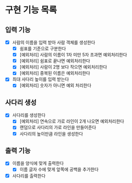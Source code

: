 # 구현 기능 목록
## 입력 기능
- [x] 사람의 이름을 입력 받아 사람 객체를 생성한다
    - [x] 쉼표를 기준으로 구분한다
    - [x] [예외처리] 사람의 이름이 1자 미만 5자 초과면 예외처리한다
    - [x] [예외처리] 쉼표로 끝나면 예외처리한다
    - [x] [예외처리] 사람이 2명 보다 작으면 예외처리한다
    - [x] [예외처리] 중복된 이름은 예외처리한다
- [x] 최대 사다리 높이를 입력 받는다
    - [x] [예외처리] 숫자가 아니면 예외 처리한다

## 사다리 생성
- [x] 사다리를 생성한다
    - [x] [예외처리] 연속으로 가로 라인이 2개 나오면 예외처리한다
    - [x] 랜덤으로 사다리의 가로 라인을 만들어준다
    - [x] 사다리의 높이만큼 라인을 생성한다 

## 출력 기능
- [x] 이름을 양식에 맞게 출력한다
  - [x] 이름 글자 수에 맞게 앞쪽에 공백을 추가한다
- [x] 사다리를 출력한다

